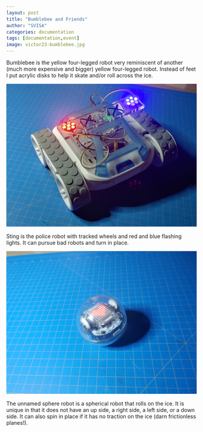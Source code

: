 ```yaml
---
layout: post
title: "Bumblebee and Friends"
author: "SVISA"
categories: documentation
tags: [documentation,event]
image: victor23-bumblebee.jpg
---
```



Bumblebee is the yellow four-legged robot very reminiscent of another (much more expensive and bigger) yellow four-legged robot.  Instead of feet I put acrylic disks to help it skate and/or roll across the ice.

![](/assets/img/victor23-sting.jpg)

Sting is the police robot with tracked wheels and red and blue flashing lights.  It can pursue bad robots and turn in place.

![](/assets/img/victor23-unnamed-sphere.jpg)

The unnamed sphere robot is a spherical robot that rolls on the ice.  It is unique in that it does not have an up side, a right side, a left side, or a down side.  It can also spin in place if it has no traction on the ice (darn frictionless planes!).
